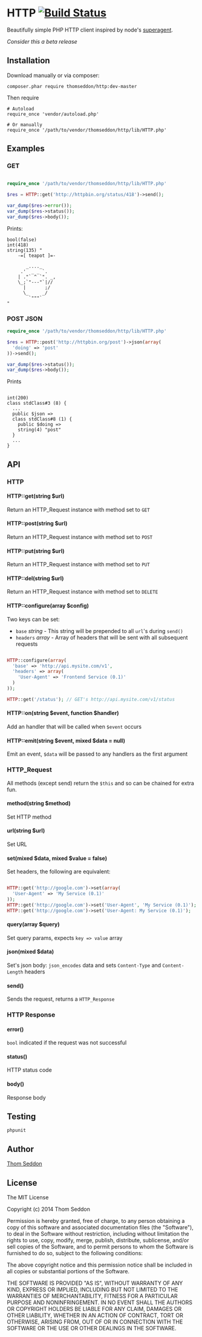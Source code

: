 
# HTTP [![Build Status](https://travis-ci.org/thomseddon/http.svg)](https://travis-ci.org/thomseddon/http)

Beautifully simple PHP HTTP client inspired by node's [superagent](https://github.com/visionmedia/superagent).

*Consider this a beta release*

## Installation

Download manually or via composer:

```
composer.phar require thomseddon/http:dev-master
```

Then require

```
# Autoload
require_once 'vendor/autoload.php'

# Or manually
require_once '/path/to/vendor/thomseddon/http/lib/HTTP.php'
```


## Examples

### GET

```php

require_once '/path/to/vendor/thomseddon/http/lib/HTTP.php'

$res = HTTP::get('http://httpbin.org/status/418')->send();

var_dump($res->error());
var_dump($res->status());
var_dump($res->body());
```

Prints:
```
bool(false)
int(418)
string(135) "
    -=[ teapot ]=-

       _...._
     .'  _ _ `.
    | ."` ^ `". _,
    \_;`"---"`|//
      |       ;/
      \_     _/
        `"""`
"
```

### POST JSON

```php
require_once '/path/to/vendor/thomseddon/http/lib/HTTP.php'

$res = HTTP::post('http://httpbin.org/post')->json(array(
  'doing' => 'post'
))->send();

var_dump($res->status());
var_dump($res->body());
```

Prints

```

int(200)
class stdClass#3 (8) {
  ...
  public $json =>
  class stdClass#8 (1) {
    public $doing =>
    string(4) "post"
  }
  ...
}
```

## API

### HTTP

#### HTTP::get(string $url)

Return an HTTP_Request instance with method set to `GET`

#### HTTP::post(string $url)

Return an HTTP_Request instance with method set to `POST`

#### HTTP::put(string $url)

Return an HTTP_Request instance with method set to `PUT`

#### HTTP::del(string $url)

Return an HTTP_Request instance with method set to `DELETE`

#### HTTP::configure(array $config)

Two keys can be set:

- `base` *string* - This string will be prepended to all `url`'s during `send()`
- `headers` *array* - Array of headers that will be sent with all subsequent requests

```php

HTTP::configure(array(
  'base' => 'http://api.mysite.com/v1',
  'headers' => array(
    'User-Agent' => 'Frontend Service (0.1)'
  )
));

HTTP::get('/status'); // GET's http://api.mysite.com/v1/status
```

#### HTTP::on(string $event, function $handler)

Add an handler that will be called when `$event` occurs

#### HTTP::emit(string $event, mixed $data = null)

Emit an event, `$data` will be passed to any handlers as the first argument

### HTTP_Request

All methods (except send) return the `$this` and so can be chained for extra fun.

#### method(string $method)

Set HTTP method

#### url(string $url)

Set URL

#### set(mixed $data, mixed $value = false)

Set headers, the following are equivalent:

```php

HTTP::get('http://google.com')->set(array(
  'User-Agent' => 'My Service (0.1)'
));
HTTP::get('http://google.com')->set('User-Agent', 'My Service (0.1)');
HTTP::get('http://google.com')->set('User-Agent: My Service (0.1)');

```

#### query(array $query)

Set query params, expects `key => value` array

#### json(mixed $data)

Set's json body: `json_encodes` data and sets `Content-Type` and `Content-Length` headers

#### send()

Sends the request, returns a `HTTP_Response`

### HTTP Response

#### error()

`bool` indicated if the request was not successful

#### status()

HTTP status code

#### body()

Response body

## Testing

```
phpunit
```

## Author

[Thom Seddon](https://twitter.com/ThomSeddon)

## License

The MIT License

Copyright (c) 2014 Thom Seddon

Permission is hereby granted, free of charge, to any person obtaining a copy
of this software and associated documentation files (the "Software"), to deal
in the Software without restriction, including without limitation the rights
to use, copy, modify, merge, publish, distribute, sublicense, and/or sell
copies of the Software, and to permit persons to whom the Software is
furnished to do so, subject to the following conditions:

The above copyright notice and this permission notice shall be included in
all copies or substantial portions of the Software.

THE SOFTWARE IS PROVIDED "AS IS", WITHOUT WARRANTY OF ANY KIND, EXPRESS OR
IMPLIED, INCLUDING BUT NOT LIMITED TO THE WARRANTIES OF MERCHANTABILITY,
FITNESS FOR A PARTICULAR PURPOSE AND NONINFRINGEMENT. IN NO EVENT SHALL THE
AUTHORS OR COPYRIGHT HOLDERS BE LIABLE FOR ANY CLAIM, DAMAGES OR OTHER
LIABILITY, WHETHER IN AN ACTION OF CONTRACT, TORT OR OTHERWISE, ARISING FROM,
OUT OF OR IN CONNECTION WITH THE SOFTWARE OR THE USE OR OTHER DEALINGS IN
THE SOFTWARE.

